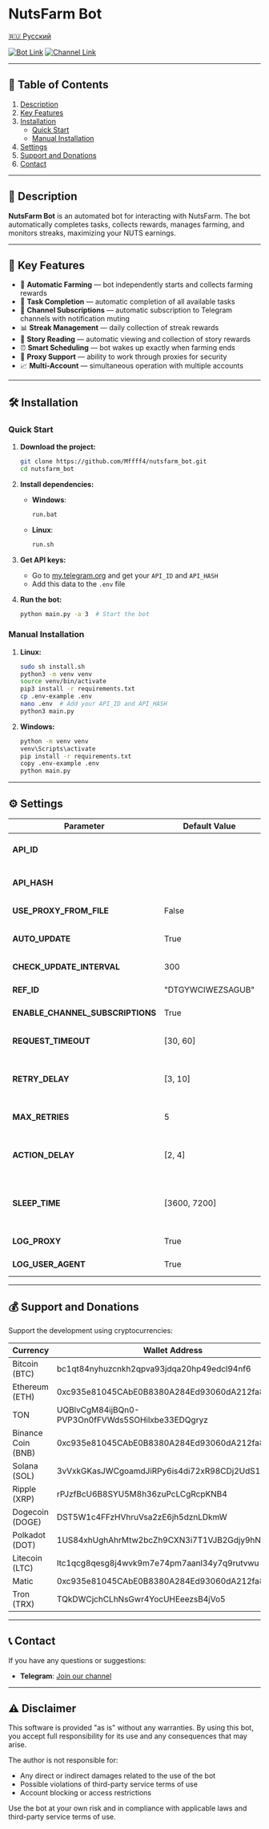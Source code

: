 # NutsFarm Bot

[🇷🇺 Русский](README-RU.md)

[![Bot Link](https://img.shields.io/badge/Telegram_Bot-Link-blue?style=for-the-badge&logo=Telegram&logoColor=white)](https://t.me/nutsfarm_bot/nutscoin?startapp=ref_DTGYWCIWEZSAGUB)
[![Channel Link](https://img.shields.io/badge/Telegram_Channel-Link-blue?style=for-the-badge&logo=Telegram&logoColor=white)](https://t.me/+d0sLjg42kJgxZTM6)

---

## 📑 Table of Contents
1. [Description](#description)
2. [Key Features](#key-features)
3. [Installation](#installation)
   - [Quick Start](#quick-start)
   - [Manual Installation](#manual-installation)
4. [Settings](#settings)
5. [Support and Donations](#support-and-donations)
6. [Contact](#contact)

---

## 📜 Description
**NutsFarm Bot** is an automated bot for interacting with NutsFarm. The bot automatically completes tasks, collects rewards, manages farming, and monitors streaks, maximizing your NUTS earnings.

---

## 🌟 Key Features
- 🔄 **Automatic Farming** — bot independently starts and collects farming rewards
- 🎯 **Task Completion** — automatic completion of all available tasks
- 📱 **Channel Subscriptions** — automatic subscription to Telegram channels with notification muting
- 📊 **Streak Management** — daily collection of streak rewards
- 📖 **Story Reading** — automatic viewing and collection of story rewards
- ⏰ **Smart Scheduling** — bot wakes up exactly when farming ends
- 🔐 **Proxy Support** — ability to work through proxies for security
- 📈 **Multi-Account** — simultaneous operation with multiple accounts

---

## 🛠️ Installation

### Quick Start
1. **Download the project:**
   ```bash
   git clone https://github.com/Mffff4/nutsfarm_bot.git
   cd nutsfarm_bot
   ```

2. **Install dependencies:**
   - **Windows**:
     ```bash
     run.bat
     ```
   - **Linux**:
     ```bash
     run.sh
     ```

3. **Get API keys:**
   - Go to [my.telegram.org](https://my.telegram.org) and get your `API_ID` and `API_HASH`
   - Add this data to the `.env` file

4. **Run the bot:**
   ```bash
   python main.py -a 3  # Start the bot
   ```

### Manual Installation
1. **Linux:**
   ```bash
   sudo sh install.sh
   python3 -m venv venv
   source venv/bin/activate
   pip3 install -r requirements.txt
   cp .env-example .env
   nano .env  # Add your API_ID and API_HASH
   python3 main.py
   ```

2. **Windows:**
   ```bash
   python -m venv venv
   venv\Scripts\activate
   pip install -r requirements.txt
   copy .env-example .env
   python main.py
   ```

---

## ⚙️ Settings

| Parameter                    | Default Value         | Description                                                  |
|----------------------------|----------------------|----------------------------------------------------------|
| **API_ID**                 |                      | Application ID from my.telegram.org                      |
| **API_HASH**               |                      | Application hash from my.telegram.org                    |
| **USE_PROXY_FROM_FILE**    | False                | Use proxy from file                                     |
| **AUTO_UPDATE**           | True                 | Enable automatic updates                                   |
| **CHECK_UPDATE_INTERVAL**  | 300                  | Update check interval (sec)                         |
| **REF_ID**                 | "DTGYWCIWEZSAGUB"    | Referral code for registration                          |
| **ENABLE_CHANNEL_SUBSCRIPTIONS** | True           | Enable channel subscriptions                            |
| **REQUEST_TIMEOUT**        | [30, 60]             | Request timeout (min, max) in seconds                   |
| **RETRY_DELAY**            | [3, 10]              | Delay between retries (min, max) in seconds             |
| **MAX_RETRIES**            | 5                    | Maximum number of retries                               |
| **ACTION_DELAY**           | [2, 4]               | Delay between actions (min, max) in seconds             |
| **SLEEP_TIME**             | [3600, 7200]         | Sleep time when no actions (min, max) in seconds        |
| **LOG_PROXY**              | True                 | Log proxy usage                                         |
| **LOG_USER_AGENT**         | True                 | Log User-Agent                                          |

---
## 💰 Support and Donations

Support the development using cryptocurrencies:

| Currency              | Wallet Address                                                                     |
|----------------------|------------------------------------------------------------------------------------|
| Bitcoin (BTC)|bc1qt84nyhuzcnkh2qpva93jdqa20hp49edcl94nf6| 
| Ethereum (ETH)|0xc935e81045CAbE0B8380A284Ed93060dA212fa83| 
|TON|UQBlvCgM84ijBQn0-PVP3On0fFVWds5SOHilxbe33EDQgryz|
| Binance Coin (BNB)|0xc935e81045CAbE0B8380A284Ed93060dA212fa83| 
| Solana (SOL)|3vVxkGKasJWCgoamdJiRPy6is4di72xR98CDj2UdS1BE| 
| Ripple (XRP)|rPJzfBcU6B8SYU5M8h36zuPcLCgRcpKNB4| 
| Dogecoin (DOGE)|DST5W1c4FFzHVhruVsa2zE6jh5dznLDkmW| 
| Polkadot (DOT)|1US84xhUghAhrMtw2bcZh9CXN3i7T1VJB2Gdjy9hNjR3K71| 
| Litecoin (LTC)|ltc1qcg8qesg8j4wvk9m7e74pm7aanl34y7q9rutvwu| 
| Matic|0xc935e81045CAbE0B8380A284Ed93060dA212fa83| 
| Tron (TRX)|TQkDWCjchCLhNsGwr4YocUHEeezsB4jVo5| 
---

## 📞 Contact

If you have any questions or suggestions:
- **Telegram**: [Join our channel](https://t.me/+d0sLjg42kJgxZTM6)

---

## ⚠️ Disclaimer

This software is provided "as is" without any warranties. By using this bot, you accept full responsibility for its use and any consequences that may arise.

The author is not responsible for:
- Any direct or indirect damages related to the use of the bot
- Possible violations of third-party service terms of use
- Account blocking or access restrictions

Use the bot at your own risk and in compliance with applicable laws and third-party service terms of use.

